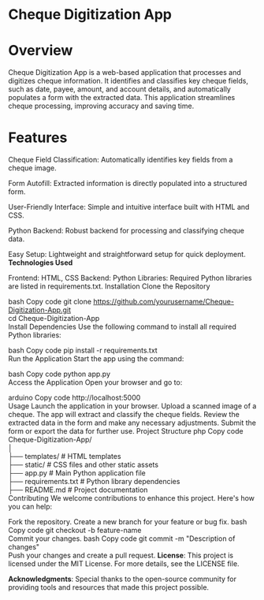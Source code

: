 # Cheque Digitization App
# Overview
Cheque Digitization App is a web-based application that processes and digitizes cheque information. It identifies and classifies key cheque fields, such as date, payee, amount, and account details, and automatically populates a form with the extracted data. This application streamlines cheque processing, improving accuracy and saving time.

# Features
Cheque Field Classification: Automatically identifies key fields from a cheque image.

Form Autofill: Extracted information is directly populated into a structured form.

User-Friendly Interface: Simple and intuitive interface built with HTML and CSS.

Python Backend: Robust backend for processing and classifying cheque data.

Easy Setup: Lightweight and straightforward setup for quick deployment.
**Technologies Used**

Frontend: HTML, CSS
Backend: Python
Libraries: Required Python libraries are listed in requirements.txt.
Installation
Clone the Repository

bash
Copy code
git clone https://github.com/yourusername/Cheque-Digitization-App.git  
cd Cheque-Digitization-App  
Install Dependencies
Use the following command to install all required Python libraries:

bash
Copy code
pip install -r requirements.txt  
Run the Application
Start the app using the command:

bash
Copy code
python app.py  
Access the Application
Open your browser and go to:

arduino
Copy code
http://localhost:5000  
Usage
Launch the application in your browser.
Upload a scanned image of a cheque.
The app will extract and classify the cheque fields.
Review the extracted data in the form and make any necessary adjustments.
Submit the form or export the data for further use.
Project Structure
php
Copy code
Cheque-Digitization-App/  
│  
├── templates/         # HTML templates  
├── static/            # CSS files and other static assets  
├── app.py             # Main Python application file  
├── requirements.txt   # Python library dependencies  
├── README.md          # Project documentation  
Contributing
We welcome contributions to enhance this project. Here's how you can help:

Fork the repository.
Create a new branch for your feature or bug fix.
bash
Copy code
git checkout -b feature-name  
Commit your changes.
bash
Copy code
git commit -m "Description of changes"  
Push your changes and create a pull request.
**License**:
This project is licensed under the MIT License. For more details, see the LICENSE file.

**Acknowledgments**:
Special thanks to the open-source community for providing tools and resources that made this project possible.


